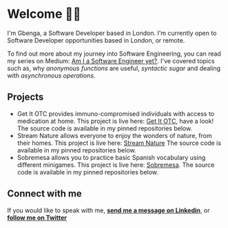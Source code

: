 # Welcome 🤝🏾

<!--
**gbenga/gbenga** is a ✨ _special_ ✨ repository because its `README.md` (this file) appears on your GitHub profile.
-->
I'm Gbenga, a Software Developer based in London. I'm currently open to Software Developer opportunities based in London, or remote.

To find out more about my journey into Software Engineering, you can read my series on Medium: [Am I a Software Engineer yet?](https://medium.com/series/am-i-software-engineer-yet-5c6a51aa9833). I've covered topics such as, why *anonymous functions* are useful, *syntactic sugar* and dealing with *asynchronous operations*. 

## Projects

- Get It OTC provides immuno-compromised individuals with access to medication at home.
This project is live here: [Get It OTC](https://get-it-otc.netlify.app/), have a look! The source code is available in my pinned repositories below.
- Stream Nature allows everyone to enjoy the wonders of nature, from their homes.
This project is live here: [Stream Nature](https://stream-nature.netlify.app/) The source code is available in my pinned repositories below.
- Sobremesa allows you to practice basic Spanish vocabulary using different minigames.
This project is live here: [Sobremesa](https://sobremesa.netlify.app/). The source code is available in my pinned repositories below.

## Connect with me

If you would like to speak with me, **[send me a message on Linkedin](https://www.linkedin.com/in/gojoaromokudu/)**, or **[follow me on Twitter](https://twitter.com/writtenbygbenga)**
